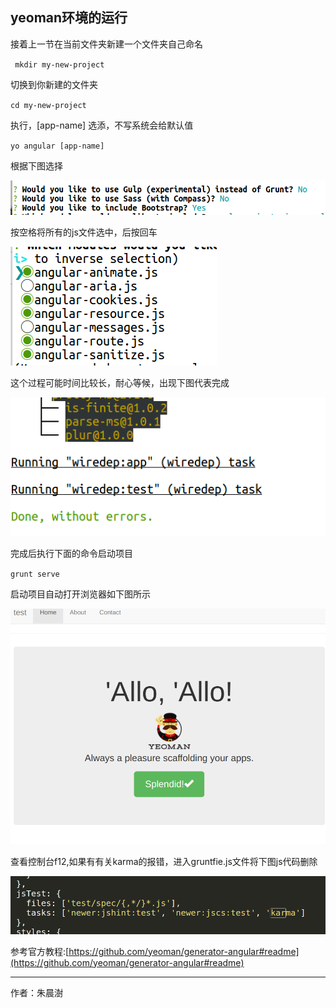 
## yeoman环境的运行

接着上一节在当前文件夹新建一个文件夹自己命名

` mkdir my-new-project`

切换到你新建的文件夹

`cd my-new-project`

执行，[app-name] 选添，不写系统会给默认值

`yo angular [app-name]`

根据下图选择

![](image/yoangular1.png) 

按空格将所有的js文件选中，后按回车

![](image/yoangular2.png) 

这个过程可能时间比较长，耐心等候，出现下图代表完成

![](image/yoangular3.png) 

完成后执行下面的命令启动项目

`grunt serve`

启动项目自动打开浏览器如下图所示

![](image/startprojet.png) 

查看控制台f12,如果有有关karma的报错，进入gruntfie.js文件将下图js代码删除

![](image/2017-10-2022-31-32.png) 

参考官方教程:[https://github.com/yeoman/generator-angular#readme](https://github.com/yeoman/generator-angular#readme) 

---

作者：朱晨澍